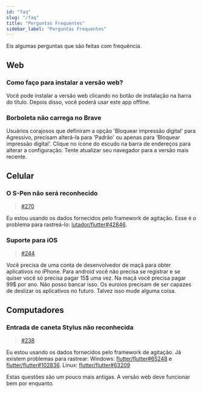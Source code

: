 ```yaml
---
id: "faq"
slug: "/faq"
title: "Perguntas Frequentes"
sidebar_label: "Perguntas Frequentes"
---
```


Eis algumas perguntas que são feitas com frequência.

## Web

### Como faço para instalar a versão web?

Você pode instalar a versão web clicando no botão de instalação na barra do título. Depois disso, você poderá usar este app offline.

### Borboleta não carrega no Brave

Usuários corajosos que definiram a opção 'Bloquear impressão digital' para Agressivo, precisam alterá-la para 'Padrão' ou apenas para 'Bloquear impressão digital'. Clique no ícone do escudo na barra de endereços para alterar a configuração. Tente atualizar seu navegador para a versão mais recente.

## Celular

### O S-Pen não será reconhecido

> [#270](https://github.com/LinwoodDev/Butterfly/issues/270)

Eu estou usando os dados fornecidos pelo framework de agitação. Esse é o problema para rastreá-lo: [lutador/flutter#42846](https://github.com/flutter/flutter/issues/42846).

### Suporte para iOS

> [#244](https://github.com/LinwoodDev/Butterfly/issues/244)

Você precisa de uma conta de desenvolvedor de maçã para obter aplicativos no iPhone. Para android você não precisa se registrar e se quiser você só precisa pagar 15$ uma vez. Na maçã você precisa pagar 99$ por ano. Não posso bancar isso. Os euroios precisam de ser capazes de deslizar os aplicativos no futuro. Talvez isso mude alguma coisa.

## Computadores

### Entrada de caneta Stylus não reconhecida

> [#238](https://github.com/LinwoodDev/Butterfly/issues/238)

Eu estou usando os dados fornecidos pelo framework de agitação. Já existem problemas para rastrear: Windows: [flutter/flutter#65248](https://github.com/flutter/flutter/issues/65248) e [flutter/flutter#102836](https://github.com/flutter/flutter/issues/102836). Linux: [flutter/flutter#63209](https://github.com/flutter/flutter/issues/63209)

Estas questões são um pouco mais antigas. A versão web deve funcionar bem por enquanto.

